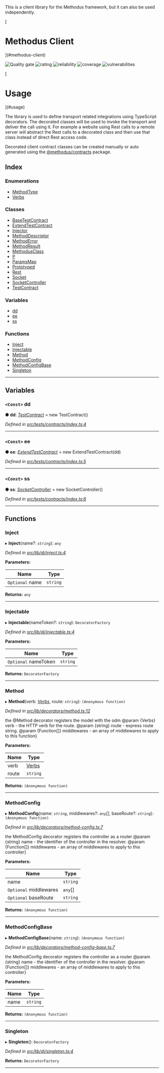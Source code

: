 
This is a client library for the Methodus framework, but it can also be used independently.

[

Methodus Client
===============

](#methodus-client)

![Quality gate](https://sonarcloud.io/api/project_badges/measure?project=nodulusteam_-methodus-client&metric=alert_status "Quality gate") ![rating](https://sonarcloud.io/api/project_badges/measure?project=nodulusteam_-methodus-client&metric=sqale_rating "rating") ![reliability](https://sonarcloud.io/api/project_badges/measure?project=nodulusteam_-methodus-client&metric=reliability_rating "reliability") ![coverage](https://sonarcloud.io/api/project_badges/measure?project=nodulusteam_-methodus-client&metric=coverage "coverage") ![vulnerabilities](https://sonarcloud.io/api/project_badges/measure?project=nodulusteam_-methodus-client&metric=vulnerabilities "coverage")

[

Usage
=====

](#usage)

The library is used to define transport related integrations using TypeScript decorators. The decorated classes will be used to invoke the transport and deliver the call using it. For example a website using Rest calls to a remote server will abstract the Rest calls to a decorated class and then use that class instead of direct Rest access code.

Decorated client contract classes can be created manually or auto generated using the [@methodus/contracts](https://github.com/nodulusteam/tools/methodus-contracts) package.

## Index

### Enumerations

* [MethodType](enums/methodtype.md)
* [Verbs](enums/verbs.md)

### Classes

* [BaseTestContract](classes/basetestcontract.md)
* [ExtendTestContract](classes/extendtestcontract.md)
* [Injector](classes/injector.md)
* [MethodDescriptor](classes/methoddescriptor.md)
* [MethodError](classes/methoderror.md)
* [MethodResult](classes/methodresult.md)
* [MethodusClass](classes/methodusclass.md)
* [P](classes/p.md)
* [ParamsMap](classes/paramsmap.md)
* [Prototyped](classes/prototyped.md)
* [Rest](classes/rest.md)
* [Socket](classes/socket.md)
* [SocketController](classes/socketcontroller.md)
* [TestContract](classes/testcontract.md)

### Variables

* [dd](#dd)
* [ee](#ee)
* [ss](#ss)

### Functions

* [Inject](#inject)
* [Injectable](#injectable)
* [Method](#method)
* [MethodConfig](#methodconfig)
* [MethodConfigBase](#methodconfigbase)
* [Singleton](#singleton)

---

## Variables

<a id="dd"></a>

### `<Const>` dd

**● dd**: *[TestContract](classes/testcontract.md)* =  new TestContract()

*Defined in [src/tests/contracts/index.ts:4](https://github.com/nodulusteam/methodus.dev/blob/3099105/modules/platform/platform-web/src/tests/contracts/index.ts#L4)*

___
<a id="ee"></a>

### `<Const>` ee

**● ee**: *[ExtendTestContract](classes/extendtestcontract.md)* =  new ExtendTestContract(dd)

*Defined in [src/tests/contracts/index.ts:5](https://github.com/nodulusteam/methodus.dev/blob/3099105/modules/platform/platform-web/src/tests/contracts/index.ts#L5)*

___
<a id="ss"></a>

### `<Const>` ss

**● ss**: *[SocketController](classes/socketcontroller.md)* =  new SocketController()

*Defined in [src/tests/contracts/index.ts:6](https://github.com/nodulusteam/methodus.dev/blob/3099105/modules/platform/platform-web/src/tests/contracts/index.ts#L6)*

___

## Functions

<a id="inject"></a>

###  Inject

▸ **Inject**(name?: *`string`*): `any`

*Defined in [src/lib/di/inject.ts:4](https://github.com/nodulusteam/methodus.dev/blob/3099105/modules/platform/platform-web/src/lib/di/inject.ts#L4)*

**Parameters:**

| Name | Type |
| ------ | ------ |
| `Optional` name | `string` |

**Returns:** `any`

___
<a id="injectable"></a>

###  Injectable

▸ **Injectable**(nameToken?: *`string`*): `DecoratorFactory`

*Defined in [src/lib/di/injectable.ts:4](https://github.com/nodulusteam/methodus.dev/blob/3099105/modules/platform/platform-web/src/lib/di/injectable.ts#L4)*

**Parameters:**

| Name | Type |
| ------ | ------ |
| `Optional` nameToken | `string` |

**Returns:** `DecoratorFactory`

___
<a id="method"></a>

###  Method

▸ **Method**(verb: *[Verbs](enums/verbs.md)*, route: *`string`*): `(Anonymous function)`

*Defined in [src/lib/decorators/method.ts:12](https://github.com/nodulusteam/methodus.dev/blob/3099105/modules/platform/platform-web/src/lib/decorators/method.ts#L12)*

the @Method decorator registers the model with the odm @param {Verbs} verb - the HTTP verb for the route. @param {string} route - express route string. @param {Function\[\]} middlewares - an array of middlewares to apply to this function}

**Parameters:**

| Name | Type |
| ------ | ------ |
| verb | [Verbs](enums/verbs.md) |
| route | `string` |

**Returns:** `(Anonymous function)`

___
<a id="methodconfig"></a>

###  MethodConfig

▸ **MethodConfig**(name: *`string`*, middlewares?: *`any`[]*, baseRoute?: *`string`*): `(Anonymous function)`

*Defined in [src/lib/decorators/method-config.ts:7](https://github.com/nodulusteam/methodus.dev/blob/3099105/modules/platform/platform-web/src/lib/decorators/method-config.ts#L7)*

the MethodConfig decorator registers the controller as a router @param {string} name - the identifier of the controller in the resolver. @param {Function\[\]} middlewares - an array of middlewares to apply to this controller}

**Parameters:**

| Name | Type |
| ------ | ------ |
| name | `string` |
| `Optional` middlewares | `any`[] |
| `Optional` baseRoute | `string` |

**Returns:** `(Anonymous function)`

___
<a id="methodconfigbase"></a>

###  MethodConfigBase

▸ **MethodConfigBase**(name: *`string`*): `(Anonymous function)`

*Defined in [src/lib/decorators/method-config-base.ts:7](https://github.com/nodulusteam/methodus.dev/blob/3099105/modules/platform/platform-web/src/lib/decorators/method-config-base.ts#L7)*

the MethodConfig decorator registers the controller as a router @param {string} name - the identifier of the controller in the resolver. @param {Function\[\]} middlewares - an array of middlewares to apply to this controller}

**Parameters:**

| Name | Type |
| ------ | ------ |
| name | `string` |

**Returns:** `(Anonymous function)`

___
<a id="singleton"></a>

###  Singleton

▸ **Singleton**(): `DecoratorFactory`

*Defined in [src/lib/di/singleton.ts:4](https://github.com/nodulusteam/methodus.dev/blob/3099105/modules/platform/platform-web/src/lib/di/singleton.ts#L4)*

**Returns:** `DecoratorFactory`

___

